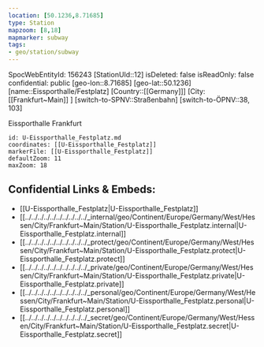 ```yaml
---
location: [50.1236,8.71685]
type: Station 
mapzoom: [8,18] 
mapmarker: subway 
tags:
- geo/station/subway
---
```

SpocWebEntityId: 156243
[StationUId::12]
isDeleted: false
isReadOnly: false
confidential: public
[geo-lon::8.71685]
[geo-lat::50.1236]
[name::Eissporthalle/Festplatz]
[Country::[[Germany]]]
[City:[[Frankfurt~Main]] ]
[switch-to-SPNV::Straßenbahn]
[switch-to-ÖPNV::38, 103]

Eissporthalle Frankfurt

```leaflet
id: U-Eissporthalle_Festplatz.md
coordinates: [[U-Eissporthalle_Festplatz]]
markerFile: [[U-Eissporthalle_Festplatz]]
defaultZoom: 11 
maxZoom: 18
```


## Confidential Links & Embeds: 
- [[U-Eissporthalle_Festplatz|U-Eissporthalle_Festplatz]] 
- [[../../../../../../../../../../_internal/geo/Continent/Europe/Germany/West/Hessen/City/Frankfurt~Main/Station/U-Eissporthalle_Festplatz.internal|U-Eissporthalle_Festplatz.internal]] 
- [[../../../../../../../../../../_protect/geo/Continent/Europe/Germany/West/Hessen/City/Frankfurt~Main/Station/U-Eissporthalle_Festplatz.protect|U-Eissporthalle_Festplatz.protect]] 
- [[../../../../../../../../../../_private/geo/Continent/Europe/Germany/West/Hessen/City/Frankfurt~Main/Station/U-Eissporthalle_Festplatz.private|U-Eissporthalle_Festplatz.private]] 
- [[../../../../../../../../../../_personal/geo/Continent/Europe/Germany/West/Hessen/City/Frankfurt~Main/Station/U-Eissporthalle_Festplatz.personal|U-Eissporthalle_Festplatz.personal]] 
- [[../../../../../../../../../../_secret/geo/Continent/Europe/Germany/West/Hessen/City/Frankfurt~Main/Station/U-Eissporthalle_Festplatz.secret|U-Eissporthalle_Festplatz.secret]] 
